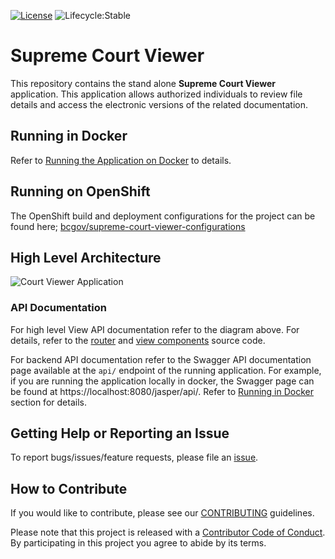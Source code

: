 [![License](https://img.shields.io/badge/License-Apache%202.0-blue.svg)](LICENSE)
![Lifecycle:Stable](https://img.shields.io/badge/Lifecycle-Stable-97ca00)

# Supreme Court Viewer

This repository contains the stand alone **Supreme Court Viewer** application.  This application allows authorized individuals to review file details and access the electronic versions of the related documentation.

## Running in Docker

Refer to [Running the Application on Docker](./docker/README.md) to details.

## Running on OpenShift

The OpenShift build and deployment configurations for the project can be found here; [bcgov/supreme-court-viewer-configurations](https://github.com/bcgov/supreme-court-viewer-configurations)

## High Level Architecture

![Court Viewer Application](./doc/diagrams/Court%20Viewer.drawio.svg)

### API Documentation

For high level View API documentation refer to the diagram above.  For details, refer to the [router](./web/src/router/index.ts) and [view components](./web/src/components/) source code.

For backend API documentation refer to the Swagger API documentation page available at the `api/` endpoint of the running application.  For example, if you are running the application locally in docker, the Swagger page can be found at https://localhost:8080/jasper/api/.  Refer to [Running in Docker](#running-in-docker) section for details.

## Getting Help or Reporting an Issue

To report bugs/issues/feature requests, please file an [issue](../../issues).

## How to Contribute

If you would like to contribute, please see our [CONTRIBUTING](./CONTRIBUTING.md) guidelines.

Please note that this project is released with a [Contributor Code of Conduct](./CODE_OF_CONDUCT.md).
By participating in this project you agree to abide by its terms.

